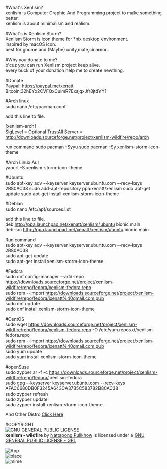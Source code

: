 #What's Xenlism?         
xenlism is Computer Graphic And Programming project to make something better.    
xenlism is about minimalism and realism.   

 
#What's is Xenlism Storm?       
Xenlism Storm is icon theme for *nix desktop environment.   
inspired by macOS icon.   
best for gnome and (Maybe) unity,mate,cinamon.   

#Why you donate to me?   
b'cuz you can run Xenlism project keep alive.   
every buck of your donation help me to create newthing.   


#Donate   
Paypal: https://paypal.me/xenatt  
Bitcoin:32hEYx2CVFQxCuimR7ExajqxJfr8jtdYY1    

  
#Arch linux       
sudo nano /etc/pacman.conf    

add this line to file.

[xenlism-arch]     
SigLevel = Optional TrustAll
Server = http://downloads.sourceforge.net/project/xenlism-wildfire/repo/arch

run command
sudo pacman -Syyu
sudo pacman -Sy xenlism-storm-icon-theme

#Arch Linux Aur               
yaourt -S xenlism-storm-icon-theme                          


#Ubuntu     
sudo apt-key adv --keyserver keyserver.ubuntu.com --recv-keys 2B80AC38
sudo add-apt-repository ppa:xenatt/xenlism
sudo apt-get update
sudo apt-get install xenlism-storm-icon-theme

#Debian            
sudo nano /etc/apt/sources.list                           

add this line to file.                  
deb http://ppa.launchpad.net/xenatt/xenlism/ubuntu bionic main                      
deb-src http://ppa.launchpad.net/xenatt/xenlism/ubuntu bionic main                         

Run command                           
sudo apt-key adv --keyserver keyserver.ubuntu.com --recv-keys 2B80AC38                           
sudo apt-get update                       
sudo apt-get install xenlism-storm-icon-theme                              

#Fedora       
sudo dnf config-manager --add-repo https://downloads.sourceforge.net/project/xenlism-wildfire/repo/fedora/xenlism-fedora.repo               
sudo rpm --import https://downloads.sourceforge.net/project/xenlism-wildfire/repo/fedora/ixenatt%40gmail.com.pub              
sudo dnf update      
sudo dnf install xenlism-storm-icon-theme                      


#CentOS             
sudo wget https://downloads.sourceforge.net/project/xenlism-wildfire/repo/fedora/xenlism-fedora.repo -O /etc/yum.repos.d/xenlism-fedora.repo            
sudo rpm --import https://downloads.sourceforge.net/project/xenlism-wildfire/repo/fedora/ixenatt%40gmail.com.pub             
sudo yum update        
sudo yum install xenlism-storm-icon-theme          

#openSuse                       
sudo zypper ar -f -c https://downloads.sourceforge.net/project/xenlism-wildfire/repo/fedora/ xenlism-fedora                   
sudo gpg --keyserver keyserver.ubuntu.com --recv-keys AFAC0680DB0F3245A643CA37B5C583782B80AC38                 
sudo zypper refresh                         
sudo zypper update                        
sudo zypper install xenlism-storm-icon-theme                     

And Other Distro [Click Here](https://xenlism.github.io/wildfire)


#COPYRIGHT                       
[![GNU GENERAL PUBLIC LICENSE](http://www.gnu.org/graphics/gplv3-127x51.png)](https://www.gnu.org/licenses/gpl.txt/)               
**xenlism - wildfire** by [Nattapong Pullkhow](https://plus.google.com/+NattapongPullkhow/) is licensed under a [GNU GENERAL PUBLIC LICENSE - GPL](https://www.gnu.org/licenses/gpl.txt)            


![App](https://raw.githubusercontent.com/xenlism/Storm/master/screenshot/storm_app_cover.png)  
![place](https://raw.githubusercontent.com/xenlism/Storm/master/screenshot/storm_place_cover.png)  
![mime](https://raw.githubusercontent.com/xenlism/Storm/master/screenshot/storm_mime_cover.png)   



